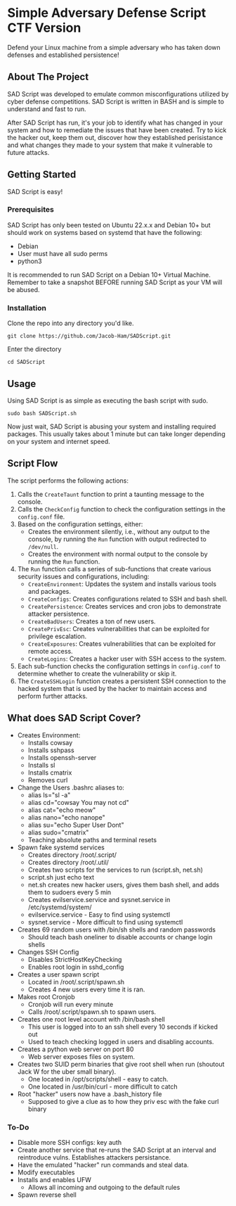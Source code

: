 # Simple Adversary Defense Script CTF Version 

Defend your Linux machine from a simple adversary who has taken down defenses and established persistence!

## About The Project 

SAD Script was developed to emulate common misconfigurations utilized by cyber defense competitions. SAD Script is written in BASH and is simple to understand and fast to run.

After SAD Script has run, it's your job to identify what has changed in your system and how to remediate the issues that have been created. Try to kick the hacker out, keep them out, discover how they established perisistance and what changes they made to your system that make it vulnerable to future attacks.


## Getting Started 

SAD Script is easy!

### Prerequisites

SAD Script has only been tested on Ubuntu 22.x.x and Debian 10+ but should work on systems based on systemd that have the following:
- Debian
- User must have all sudo perms 
- python3

It is recommended to run SAD Script on a Debian 10+ Virtual Machine. Remember to take a snapshot BEFORE running SAD Script as your VM will be abused. 


### Installation 

Clone the repo into any directory you'd like. 
```
git clone https://github.com/Jacob-Ham/SADScript.git
```

Enter the directory
```
cd SADScript
```
## Usage 

Using SAD Script is as simple as executing the bash script with sudo. 

```
sudo bash SADScript.sh
```

Now just wait, SAD Script is abusing your system and installing required packages. This usually takes about 1 minute but can take longer depending on your system and internet speed.

## Script Flow

The script performs the following actions:

1.  Calls the `CreateTaunt` function to print a taunting message to the console.
2.  Calls the `CheckConfig` function to check the configuration settings in the `config.conf` file.
3.  Based on the configuration settings, either:
    -   Creates the environment silently, i.e., without any output to the console, by running the `Run` function with output redirected to `/dev/null`.  
    -   Creates the environment with normal output to the console by running the `Run` function.
4.  The `Run` function calls a series of sub-functions that create various security issues and configurations, including:
    -   `CreateEnvironment`: Updates the system and installs various tools and packages.
    -   `CreateConfigs`: Creates configurations related to SSH and bash shell.
    -   `CreatePersistence`: Creates services and cron jobs to demonstrate attacker persistence.
    -   `CreateBadUsers`: Creates a ton of new users.
    -   `CreatePrivEsc`: Creates vulnerabilities that can be exploited for privilege escalation.
    -   `CreateExposures`: Creates vulnerabilities that can be exploited for remote access.
    -   `CreateLogins`: Creates a hacker user with SSH access to the system.
5.  Each sub-function checks the configuration settings in `config.conf` to determine whether to create the vulnerability or skip it.
6.  The `CreateSSHLogin` function creates a persistent SSH connection to the hacked system that is used by the hacker to maintain access and perform further attacks.


## What does SAD Script Cover? 


-  Creates Environment:
	  - Installs cowsay
	  - Installs sshpass
	  - Installs openssh-server
	  - Installs sl
	  - Installs cmatrix
	  - Removes curl
-  Change the Users .bashrc aliases to:
	- alias ls="sl -a"
	- alias cd="cowsay You may not cd"
	- alias cat="echo meow"
	- alias nano="echo nanope"
	- alias su="echo Super User Dont"
	- alias sudo="cmatrix"
	- Teaching absolute paths and terminal resets
- Spawn fake systemd services 
	- Creates directory /root/.script/
	- Creates directory /root/.util/
	- Creates two scripts for the services to run (script.sh, net.sh)
	- script.sh just echo text
	- net.sh creates new hacker users, gives them bash shell, and adds them to sudoers every 5 min
	- Creates evilservice.service and sysnet.service in /etc/systemd/system/
	- evilservice.service - Easy to find using systemctl 
	- sysnet.service - More difficult to find using systemctl
-  Creates 69 random users with /bin/sh shells and random passwords 
	- Should teach bash oneliner to disable accounts or change login shells
- Changes SSH Config 
	- Disables StrictHostKeyChecking 
	- Enables root login in sshd_config
- Creates a user spawn script 
	- Located in /root/.script/spawn.sh 
	- Creates 4 new users every time it is ran. 
- Makes root Cronjob 
	- Cronjob will run every minute 
	- Calls /root/.script/spawn.sh to spawn users. 
- Creates one root level account with /bin/bash shell
	- This user is logged into to an ssh shell every 10 seconds if kicked out 
	- Used to teach checking logged in users and disabling accounts. 
- Creates a python web server on port 80
	- Web server exposes files on system. 
- Creates two SUID perm binaries that give root shell when run (shoutout Jack W for the uber small binary). 
	- One located in /opt/scripts/shell - easy to catch. 
	- One located in /usr/bin/curl - more difficult to catch
- Root "hacker" users now have a .bash_history file
	- Supposed to give a clue as to how they priv esc with the fake curl binary

### To-Do
- Disable more SSH configs: key auth
- Create another service that re-runs the SAD Script at an interval and reintroduce vulns. Establishes attackers persistance. 
- Have the emulated "hacker" run commands and steal data. 
- Modify executables 
- Installs and enables UFW
	- Allows all incoming and outgoing to the default rules
- Spawn reverse shell 
